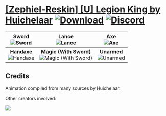 # [\[Zephiel-Reskin\] \[U\] Legion King by Huichelaar](https://github.com/Klokinator/FE-Repo/tree/main/Battle%20Animations/Infantry%20-%20Knights,%20Generals,%20Armors/%5BZephiel-Reskin%5D%20%5BU%5D%20Legion%20King%20by%20Huichelaar) [![Download](https://img.shields.io/badge/Download--red?style=social&logo=github)](https://minhaskamal.github.io/DownGit/#/home?url=https://github.com/Klokinator/FE-Repo/tree/main/Battle%20Animations/Infantry%20-%20Knights,%20Generals,%20Armors/%5BZephiel-Reskin%5D%20%5BU%5D%20Legion%20King%20by%20Huichelaar) [![Discord](https://img.shields.io/badge/Discord--blue?style=social&logo=discord)](https://discord.gg/C7VNGnyTPA)

| <b>Sword</b><br/><img alt="Sword" src="https://raw.githubusercontent.com/Klokinator/FE-Repo/main/Battle%20Animations/Infantry%20-%20Knights,%20Generals,%20Armors/%5BZephiel-Reskin%5D%20%5BU%5D%20Legion%20King%20by%20Huichelaar/1.%20Sword/Sword.gif"/> | <b>Lance</b><br/><img alt="Lance" src="https://raw.githubusercontent.com/Klokinator/FE-Repo/main/Battle%20Animations/Infantry%20-%20Knights,%20Generals,%20Armors/%5BZephiel-Reskin%5D%20%5BU%5D%20Legion%20King%20by%20Huichelaar/2.%20Lance/Lance.gif"/> | <b>Axe</b><br/><img alt="Axe" src="https://raw.githubusercontent.com/Klokinator/FE-Repo/main/Battle%20Animations/Infantry%20-%20Knights,%20Generals,%20Armors/%5BZephiel-Reskin%5D%20%5BU%5D%20Legion%20King%20by%20Huichelaar/3.%20Axe/Axe.gif"/> |
| :---: | :---: | :---: |
| <b>Handaxe</b><br/><img alt="Handaxe" src="https://raw.githubusercontent.com/Klokinator/FE-Repo/main/Battle%20Animations/Infantry%20-%20Knights,%20Generals,%20Armors/%5BZephiel-Reskin%5D%20%5BU%5D%20Legion%20King%20by%20Huichelaar/4.%20Handaxe/Handaxe.gif"/> | <b>Magic (With Sword)</b><br/><img alt="Magic (With Sword)" src="https://raw.githubusercontent.com/Klokinator/FE-Repo/main/Battle%20Animations/Infantry%20-%20Knights,%20Generals,%20Armors/%5BZephiel-Reskin%5D%20%5BU%5D%20Legion%20King%20by%20Huichelaar/6.%20Magic%20(With%20Sword)/Magic.gif"/> | <b>Unarmed</b><br/><img alt="Unarmed" src="https://raw.githubusercontent.com/Klokinator/FE-Repo/main/Battle%20Animations/Infantry%20-%20Knights,%20Generals,%20Armors/%5BZephiel-Reskin%5D%20%5BU%5D%20Legion%20King%20by%20Huichelaar/8.%20Unarmed/Unarmed.gif"/> |

## Credits

Animation compiled from many sources by Huichelaar.

Other creators involved:

<img src="./Credits.png" />

